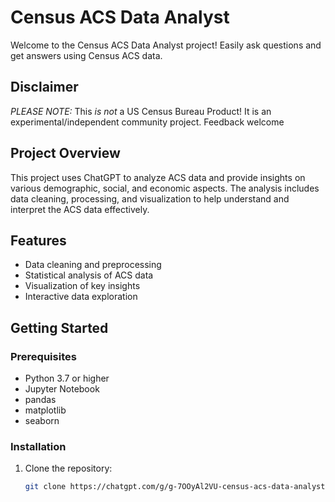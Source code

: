 


# Census ACS Data Analyst

Welcome to the Census ACS Data Analyst project! Easily ask questions and get answers using Census ACS data. 

## Disclaimer
*PLEASE NOTE:* This *is not* a US Census Bureau Product! It is an experimental/independent community project. Feedback welcome



## Project Overview

This project uses ChatGPT to analyze ACS data and provide insights on various demographic, social, and economic aspects. The analysis includes data cleaning, processing, and visualization to help understand and interpret the ACS data effectively.

## Features

- Data cleaning and preprocessing
- Statistical analysis of ACS data
- Visualization of key insights
- Interactive data exploration

## Getting Started

### Prerequisites

- Python 3.7 or higher
- Jupyter Notebook
- pandas
- matplotlib
- seaborn

### Installation

1. Clone the repository:
   ```sh
   git clone https://chatgpt.com/g/g-7OOyAl2VU-census-acs-data-analyst
